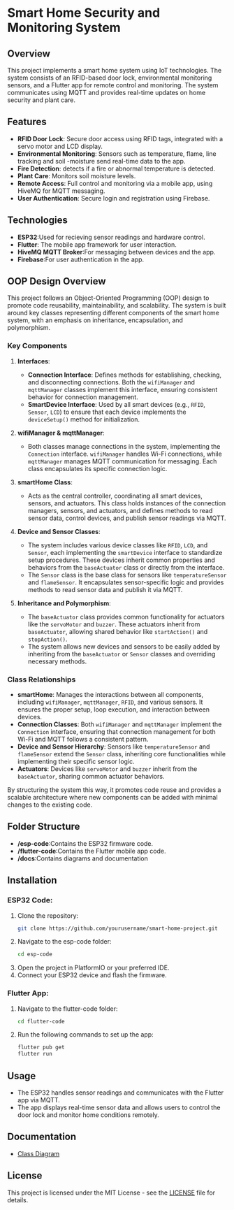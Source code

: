 ﻿# Smart Home Security and Monitoring System
## Overview
This project implements a smart home system using IoT technologies. The system consists of an RFID-based door lock, environmental monitoring sensors, and a Flutter app for remote control and monitoring. The system communicates using MQTT and provides real-time updates on home security and plant care.

## Features
- **RFID Door Lock**: Secure door access using RFID tags, integrated with a servo motor and LCD display.
- **Environmental Monitoring**: Sensors such as temperature, flame, line tracking and soil -moisture send real-time data to the app.
- **Fire Detection**: detects if a fire or abnormal temperature is detected.
- **Plant Care**: Monitors soil moisture levels.
- **Remote Access**: Full control and monitoring via a mobile app, using HiveMQ for MQTT messaging.
- **User Authentication**: Secure login and registration using Firebase.
  
## Technologies
- **ESP32**:Used for recieving sensor readings and hardware control.
- **Flutter**: The mobile app framework for user interaction.
- **HiveMQ MQTT Broker**:For messaging between devices and the app.
- **Firebase**:For user authentication in the app.
  
## OOP Design Overview
This project follows an Object-Oriented Programming (OOP) design to promote code reusability, maintainability, and scalability. The system is built around key classes representing different components of the smart home system, with an emphasis on inheritance, encapsulation, and polymorphism.

### Key Components

1. **Interfaces**:
   - **Connection Interface**: Defines methods for establishing, checking, and disconnecting connections. Both the `wifiManager` and `mqttManager` classes implement this interface, ensuring consistent behavior for connection management.
   - **SmartDevice Interface**: Used by all smart devices (e.g., `RFID`, `Sensor`, `LCD`) to ensure that each device implements the `deviceSetup()` method for initialization.

2. **wifiManager & mqttManager**:
   - Both classes manage connections in the system, implementing the `Connection` interface. `wifiManager` handles Wi-Fi connections, while `mqttManager` manages MQTT communication for messaging. Each class encapsulates its specific connection logic.

3. **smartHome Class**:
   - Acts as the central controller, coordinating all smart devices, sensors, and actuators. This class holds instances of the connection managers, sensors, and actuators, and defines methods to read sensor data, control devices, and publish sensor readings via MQTT.

4. **Device and Sensor Classes**:
   - The system includes various device classes like `RFID`, `LCD`, and `Sensor`, each implementing the `smartDevice` interface to standardize setup procedures. These devices inherit common properties and behaviors from the `baseActuator` class or directly from the interface.
   - The `Sensor` class is the base class for sensors like `temperatureSensor` and `flameSensor`. It encapsulates sensor-specific logic and provides methods to read sensor data and publish it via MQTT.

5. **Inheritance and Polymorphism**:
   - The `baseActuator` class provides common functionality for actuators like the `servoMotor` and `buzzer`. These actuators inherit from `baseActuator`, allowing shared behavior like `startAction()` and `stopAction()`.
   - The system allows new devices and sensors to be easily added by inheriting from the `baseActuator` or `Sensor` classes and overriding necessary methods.

### Class Relationships

- **smartHome**: Manages the interactions between all components, including `wifiManager`, `mqttManager`, `RFID`, and various sensors. It ensures the proper setup, loop execution, and interaction between devices.
- **Connection Classes**: Both `wifiManager` and `mqttManager` implement the `Connection` interface, ensuring that connection management for both Wi-Fi and MQTT follows a consistent pattern.
- **Device and Sensor Hierarchy**: Sensors like `temperatureSensor` and `flameSensor` extend the `Sensor` class, inheriting core functionalities while implementing their specific sensor logic.
- **Actuators**: Devices like `servoMotor` and `buzzer` inherit from the `baseActuator`, sharing common actuator behaviors.

By structuring the system this way, it promotes code reuse and provides a scalable architecture where new components can be added with minimal changes to the existing code.

## Folder Structure
- **/esp-code**:Contains the ESP32 firmware code.
- **/flutter-code**:Contains the Flutter mobile app code.
- **/docs**:Contains diagrams and documentation

## Installation
### ESP32 Code:
1. Clone the repository:
   ```bash
   git clone https://github.com/yourusername/smart-home-project.git
2. Navigate to the esp-code folder:
   ```bash
   cd esp-code
3. Open the project in PlatformIO or your preferred IDE.
4. Connect your ESP32 device and flash the firmware.
### Flutter App:
1. Navigate to the flutter-code folder:
    ```bash
    cd flutter-code
2. Run the following commands to set up the app:
    ```bash
    flutter pub get
    flutter run

## Usage
- The ESP32 handles sensor readings and communicates with the Flutter app via MQTT.
- The app displays real-time sensor data and allows users to control the door lock and monitor home conditions remotely.
  
## Documentation
- [Class Diagram](docs/uml-diagram.png)

## License
This project is licensed under the MIT License - see the [LICENSE](LICENSE) file for details.


